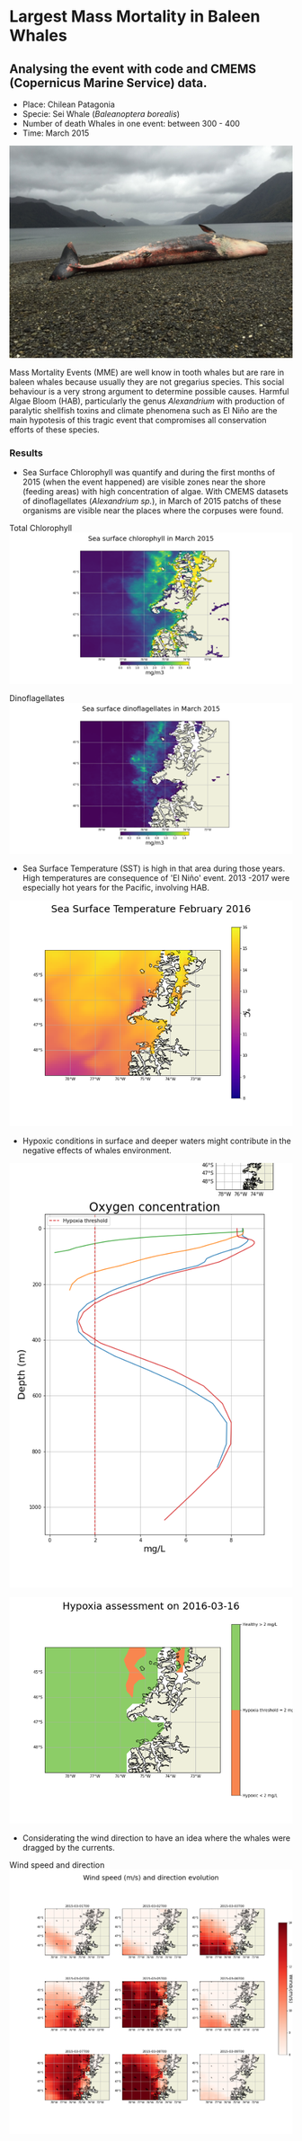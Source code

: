 # Largest Mass Mortality in Baleen Whales

## Analysing the event with code and CMEMS (Copernicus Marine Service) data.

- Place: Chilean Patagonia
- Specie: Sei Whale (*Baleanoptera borealis*)
- Number of death Whales in one event: between 300 - 400
- Time: March 2015

![Death Whale in chilean patagonia, Slight Estero](images/whale.jpg)


Mass Mortality Events (MME) are well know in tooth whales but are rare in baleen whales because usually they are not gregarius species. This social behaviour is a very strong argument to determine possible causes. Harmful Algae Bloom (HAB), particularly the genus *Alexandrium* with production of paralytic shellfish toxins and climate phenomena such as El Niño are the main hypotesis of this tragic event that compromises all conservation efforts of these species.


### Results

- Sea Surface Chlorophyll was quantify and during the first months of 2015 (when the event happened) are visible zones near the shore (feeding areas) with high concentration of algae. With CMEMS datasets of dinoflagellates (*Alexandrium sp.*), in March of 2015 patchs of these organisms are visible near the places where the corpuses were found.  

Total Chlorophyll ![](images/chl-dino/penas_chl_15-3.png)

Dinoflagellates ![](images/chl-dino/dino_15_3.png)


- Sea Surface Temperature (SST) is high in that area during those years. High temperatures are consequence of 'El Niño' event. 2013 -2017 were especially hot years for the Pacific, involving HAB.

![](images/temp/sst_penas_16-2.png)


- Hypoxic conditions in surface and deeper waters might contribute in the negative effects of whales environment.

![](images/oxygen-nut/o2_vertical_profile163.png)


![](images/oxygen-nut/hypoxia_assessment_16_3.png)


- Considerating the wind direction to have an idea where the whales were dragged by the currents.


Wind speed and direction ![](images/wind/wind_evolution_penas_march2105-1.png)

